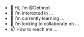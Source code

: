 - 👋 Hi, I’m @Dethnot
- 👀 I’m interested in ...
- 🌱 I’m currently learning ...
- 💞️ I’m looking to collaborate on ...
- 📫 How to reach me ...

<!---
Dethnot/Dethnot is a ✨ special ✨ repository because its `README.md` (this file) appears on your GitHub profile.
You can click the Preview link to take a look at your changes.
--->

